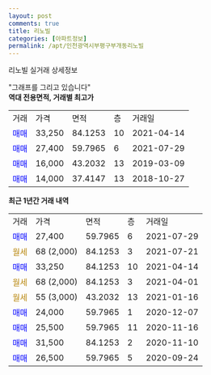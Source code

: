 ```yaml
---
layout: post
comments: true
title: 리노빌
categories: [아파트정보]
permalink: /apt/인천광역시부평구부개동리노빌
---
```


리노빌 실거래 상세정보

<script type="text/javascript">
  google.charts.load('current', {'packages':['line', 'corechart']});
  google.charts.setOnLoadCallback(drawChart);

  function drawChart() {
    var data = new google.visualization.DataTable();
    data.addColumn('date', '거래일');
    data.addColumn('number', "매매");
    data.addColumn('number', "전세");
    data.addColumn('number', "전매");

    data.addRows([[new Date(Date.parse("2021-07-29")), 27400, null, null], [new Date(Date.parse("2021-07-21")), null, null, null], [new Date(Date.parse("2021-04-14")), 33250, null, null], [new Date(Date.parse("2021-04-01")), null, null, null], [new Date(Date.parse("2021-01-16")), null, null, null], [new Date(Date.parse("2020-12-07")), 24000, null, null], [new Date(Date.parse("2020-11-16")), 25500, null, null], [new Date(Date.parse("2020-11-10")), 31500, null, null], [new Date(Date.parse("2020-09-24")), 26500, null, null]]);

    var options = {
      hAxis: {
        format: 'yyyy/MM/dd'
      },    
      lineWidth: 0,
      pointsVisible: true,    
      title: '최근 1년간 유형별 실거래가 분포',
      legend: { position: 'bottom' }
    };

    var formatter = new google.visualization.NumberFormat({pattern:'###,###'} );
    formatter.format(data, 1);
    formatter.format(data, 2);
    
    setTimeout(function() {
        var chart = new google.visualization.LineChart(document.getElementById('columnchart_material'));
        chart.draw(data, (options));
        document.getElementById('loading').style.display = 'none';
    }, 200);
  }
</script>


<div id="loading" style="z-index:20; display: block; margin-left: 0px">"그래프를 그리고 있습니다"</div>
<div id="columnchart_material" style="width: 95%; margin-left: 0px; display: block"></div>
<!-- contents start -->
<b>역대 전용면적, 거래별 최고가</b>
<table class="sortable">
    <tr>
      <td>거래</td>
      <td>가격</td>
      <td>면적</td>
      <td>층</td>
      <td>거래일</td>
    </tr>
        <tr>
          <td><a style="color: blue">매매</a></td>
          <td>33,250</td>
          <td>84.1253</td>
          <td>10</td>
          <td>2021-04-14</td>
        </tr>            <tr>
          <td><a style="color: blue">매매</a></td>
          <td>27,400</td>
          <td>59.7965</td>
          <td>6</td>
          <td>2021-07-29</td>
        </tr>            <tr>
          <td><a style="color: blue">매매</a></td>
          <td>16,000</td>
          <td>43.2032</td>
          <td>13</td>
          <td>2019-03-09</td>
        </tr>            <tr>
          <td><a style="color: blue">매매</a></td>
          <td>14,000</td>
          <td>37.4147</td>
          <td>13</td>
          <td>2018-10-27</td>
        </tr>        
    
    
</table>

<b>최근 1년간 거래 내역</b>

<table class="sortable">
    <tr>
      <td>거래</td>
      <td>가격</td>
      <td>면적</td>
      <td>층</td>
      <td>거래일</td>
    </tr>
    <tr>
      <td><a style="color: blue">매매</a></td>
      <td>27,400</td>
      <td>59.7965</td>
      <td>6</td>
      <td>2021-07-29</td>
    </tr>          <tr>
      <td><a style="color: darkgoldenrod">월세</a></td>
      <td>68 (2,000)</td>
      <td>84.1253</td>
      <td>3</td>
      <td>2021-07-21</td>
    </tr>          <tr>
      <td><a style="color: blue">매매</a></td>
      <td>33,250</td>
      <td>84.1253</td>
      <td>10</td>
      <td>2021-04-14</td>
    </tr>          <tr>
      <td><a style="color: darkgoldenrod">월세</a></td>
      <td>68 (2,000)</td>
      <td>84.1253</td>
      <td>3</td>
      <td>2021-04-01</td>
    </tr>          <tr>
      <td><a style="color: darkgoldenrod">월세</a></td>
      <td>55 (3,000)</td>
      <td>43.2032</td>
      <td>13</td>
      <td>2021-01-16</td>
    </tr>          <tr>
      <td><a style="color: blue">매매</a></td>
      <td>24,000</td>
      <td>59.7965</td>
      <td>1</td>
      <td>2020-12-07</td>
    </tr>          <tr>
      <td><a style="color: blue">매매</a></td>
      <td>25,500</td>
      <td>59.7965</td>
      <td>11</td>
      <td>2020-11-16</td>
    </tr>          <tr>
      <td><a style="color: blue">매매</a></td>
      <td>31,500</td>
      <td>84.1253</td>
      <td>2</td>
      <td>2020-11-10</td>
    </tr>          <tr>
      <td><a style="color: blue">매매</a></td>
      <td>26,500</td>
      <td>59.7965</td>
      <td>5</td>
      <td>2020-09-24</td>
    </tr>      </table>
<!-- contents end -->    

